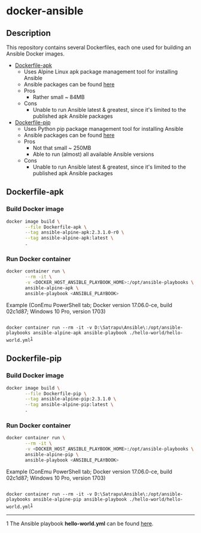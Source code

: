 # docker-ansible

## Description

This repository contains several Dockerfiles, each one used for building an Ansible Docker images.

* [Dockerfile-apk](./Dockerfile-apk)
  * Uses Alpine Linux apk package management tool for installing Ansible
  * Ansible packages can be found [here](https://pkgs.alpinelinux.org/packages?name=ansible&branch=v3.6)
  * Pros
    * Rather small ~ 84MB
  * Cons
    * Unable to run Ansible latest & greatest, since it's limited to the published apk Ansible packages
* [Dockerfile-pip](./Dockerfile-pip)
    * Uses Python pip package management tool for installing Ansible
    * Ansible packages can be found [here](https://pypi.python.org/pypi/ansible)
    * Pros
      * Not that small ~ 250MB
      * Able to run (almost) all available Ansible versions
    * Cons
      * Unable to run Ansible latest & greatest, since it's limited to the published apk Ansible packages

## Dockerfile-apk

### Build Docker image

````bash
docker image build \
       --file Dockerfile-apk \
       --tag ansible-alpine-apk:2.3.1.0-r0 \
       --tag ansible-alpine-apk:latest \
       .
````

### Run Docker container

````bash
docker container run \
       --rm -it \
       -v <DOCKER_HOST_ANSIBLE_PLAYBOOK_HOME>:/opt/ansible-playbooks \
       ansible-alpine-apk \
       ansible-playbook <ANSIBLE_PLAYBOOK>
````

Example (ConEmu PowerShell tab; Docker version 17.06.0-ce, build 02c1d87; Windows 10 Pro, version 1703)

<code lang="powershell">
docker container run --rm -it -v D:\Satrapu\Ansible\:/opt/ansible-playbooks ansible-alpine-apk ansible-playbook ./hello-world/hello-world.yml<sup><a href="#hello-world-yml">1</a><sup>
</code>

## Dockerfile-pip

### Build Docker image

````bash
docker image build \
       --file Dockerfile-pip \
       --tag ansible-alpine-pip:2.3.1.0 \
       --tag ansible-alpine-pip:latest \
       .
````

### Run Docker container

````bash
docker container run \
       --rm -it \
       -v <DOCKER_HOST_ANSIBLE_PLAYBOOK_HOME>:/opt/ansible-playbooks \
       ansible-alpine-pip \
       ansible-playbook <ANSIBLE_PLAYBOOK>
````

Example (ConEmu PowerShell tab; Docker version 17.06.0-ce, build 02c1d87; Windows 10 Pro, version 1703)

<code lang="powershell">
docker container run --rm -it -v D:\Satrapu\Ansible\:/opt/ansible-playbooks ansible-alpine-pip ansible-playbook ./hello-world/hello-world.yml<sup><a href="#hello-world-yml">1</a><sup>
</code>

---
<a name="hello-world-yml">1</a> The Ansible playbook **hello-world.yml** can be found [here](https://gist.github.com/satrapu/31b1a03f321990f8d9ae067372a8b456).
